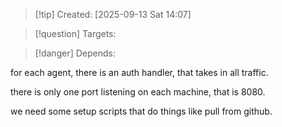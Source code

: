 
>[!tip] Created: [2025-09-13 Sat 14:07]

>[!question] Targets: 

>[!danger] Depends: 

for each agent, there is an auth handler, that takes in all traffic.

there is only one port listening on each machine, that is 8080.

we need some setup scripts that do things like pull from github.

